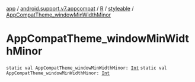 [app](../../../index.md) / [android.support.v7.appcompat](../../index.md) / [R](../index.md) / [styleable](index.md) / [AppCompatTheme_windowMinWidthMinor](./-app-compat-theme_window-min-width-minor.md)

# AppCompatTheme_windowMinWidthMinor

`static val AppCompatTheme_windowMinWidthMinor: `[`Int`](https://kotlinlang.org/api/latest/jvm/stdlib/kotlin/-int/index.html)
`static val AppCompatTheme_windowMinWidthMinor: `[`Int`](https://kotlinlang.org/api/latest/jvm/stdlib/kotlin/-int/index.html)